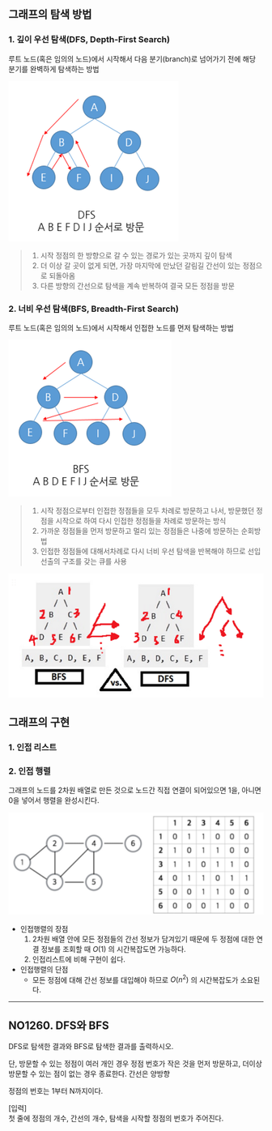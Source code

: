 ## 그래프의 탐색 방법
### 1. 깊이 우선 탐색(DFS, Depth-First Search)
루트 노드(혹은 임의의 노드)에서 시작해서 다음 분기(branch)로 넘어가기 전에 해당 분기를 완벽하게 탐색하는 방법

![img.png](img/img.png)

> 1. 시작 정점의 한 방향으로 갈 수 있는 경로가 있는 곳까지 깊이 탐색
> 2. 더 이상 갈 곳이 없게 되면, 가장 마지막에 만났던 갈림길 간선이 있는 정점으로 되돌아옴
> 3. 다른 방향의 간선으로 탐색을 계속 반복하여 결국 모든 정점을 방문


### 2. 너비 우선 탐색(BFS, Breadth-First Search)
루트 노드(혹은 임의의 노드)에서 시작해서 인접한 노드를 먼저 탐색하는 방법

![img_1.png](img/img_1.png)

> 1. 시작 정점으로부터 인접한 정점들을 모두 차례로 방문하고 나서, 방문했던 정점을 시작으로 하여 다시 인접한 정점들을 차례로 방문하는 방식
> 2. 가까운 정점들을 먼저 방문하고 멀리 있는 정점들은 나중에 방문하는 순회방법
> 3. 인접한 정점들에 대해서차례로 다시 너비 우선 탐색을 반복해야 하므로 선입선출의 구조를 갖는 큐를 사용

![img_2.png](img/img_2.png)

## 그래프의 구현
### 1. 인접 리스트
### 2. 인접 행렬
그래프의 노드를 2차원 배열로 만든 것으로 노드간 직접 연결이 되어있으면 1을, 아니면 0을 넣어서 행렬을 완성시킨다.

![img_3.png](img/img_3.png)

- 인접행렬의 장점
    1. 2차원 배열 안에 모든 정점들의 간선 정보가 담겨있기 때문에 두 정점에 대한 연결 정보를 조회할 때 $O(1)$ 의 시간복잡도면 가능하다.
    2. 인접리스트에 비해 구현이 쉽다.
- 인접행렬의 단점
    - 모든 정점에 대해 간선 정보를 대입해야 하므로 $O(n^2)$ 의 시간복잡도가 소요된다.

---

## NO1260. DFS와 BFS
DFS로 탐색한 결과와 BFS로 탐색한 결과를 출력하시오.

단, 방문할 수 있는 정점이 여러 개인 경우 정점 번호가 작은 것을 먼저 방문하고, 더이상 방문할 수 있는 점이 없는 경우 종료한다. 간선은 양방향

정점의 번호는 1부터 N까지이다.

[입력]<br/>
첫 줄에 정점의 개수, 간선의 개수, 탐색을 시작할 정점의 번호가 주어진다.




